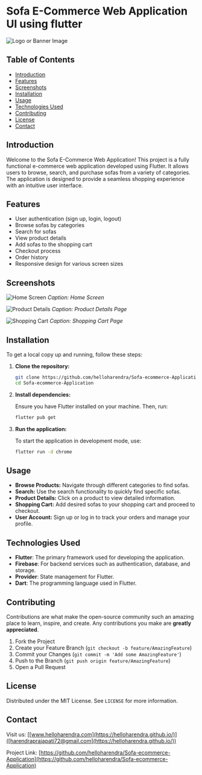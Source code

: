 # Sofa E-Commerce Web Application UI using flutter

![Logo or Banner Image](path/to/your/logo_or_banner.png)

## Table of Contents

- [Introduction](#introduction)
- [Features](#features)
- [Screenshots](#screenshots)
- [Installation](#installation)
- [Usage](#usage)
- [Technologies Used](#technologies-used)
- [Contributing](#contributing)
- [License](#license)
- [Contact](#contact)

## Introduction

Welcome to the Sofa E-Commerce Web Application! This project is a fully functional e-commerce web application developed using Flutter. It allows users to browse, search, and purchase sofas from a variety of categories. The application is designed to provide a seamless shopping experience with an intuitive user interface.

## Features

- User authentication (sign up, login, logout)
- Browse sofas by categories
- Search for sofas
- View product details
- Add sofas to the shopping cart
- Checkout process
- Order history
- Responsive design for various screen sizes

## Screenshots

![Home Screen](path/to/home_screen.png)
*Caption: Home Screen*

![Product Details](path/to/product_details.png)
*Caption: Product Details Page*

![Shopping Cart](path/to/shopping_cart.png)
*Caption: Shopping Cart Page*

## Installation

To get a local copy up and running, follow these steps:

1. **Clone the repository:**

   ```sh
   git clone https://github.com/helloharendra/Sofa-ecommerce-Application.git
   cd Sofa-ecommerce-Application
   ```

2. **Install dependencies:**

   Ensure you have Flutter installed on your machine. Then, run:

   ```sh
   flutter pub get
   ```

3. **Run the application:**

   To start the application in development mode, use:

   ```sh
   flutter run -d chrome
   ```

## Usage

- **Browse Products:** Navigate through different categories to find sofas.
- **Search:** Use the search functionality to quickly find specific sofas.
- **Product Details:** Click on a product to view detailed information.
- **Shopping Cart:** Add desired sofas to your shopping cart and proceed to checkout.
- **User Account:** Sign up or log in to track your orders and manage your profile.

## Technologies Used

- **Flutter**: The primary framework used for developing the application.
- **Firebase**: For backend services such as authentication, database, and storage.
- **Provider**: State management for Flutter.
- **Dart**: The programming language used in Flutter.

## Contributing

Contributions are what make the open-source community such an amazing place to learn, inspire, and create. Any contributions you make are **greatly appreciated**.

1. Fork the Project
2. Create your Feature Branch (`git checkout -b feature/AmazingFeature`)
3. Commit your Changes (`git commit -m 'Add some AmazingFeature'`)
4. Push to the Branch (`git push origin feature/AmazingFeature`)
5. Open a Pull Request

## License

Distributed under the MIT License. See `LICENSE` for more information.

## Contact

Visit us: [[www.helloharendra.com](https://helloharendra.github.io/)]([harendraprajapati72@gmail.com](https://helloharendra.github.io/))

Project Link: [https://github.com/helloharendra/Sofa-ecommerce-Application](https://github.com/helloharendra/Sofa-ecommerce-Application)


 
